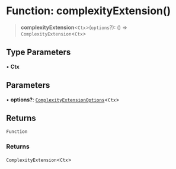 # Function: complexityExtension()

> **complexityExtension**\<`Ctx`\>(`options`?): () => `ComplexityExtension`\<`Ctx`\>

## Type Parameters

• **Ctx**

## Parameters

• **options?**: [`ComplexityExtensionOptions`](../interfaces/ComplexityExtensionOptions.md)\<`Ctx`\>

## Returns

`Function`

### Returns

`ComplexityExtension`\<`Ctx`\>
